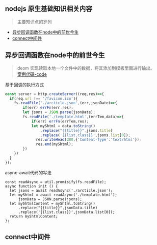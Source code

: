 ## nodejs 原生基础知识相关内容
> 主要知识点的罗列
- [异步回调函数在node中的前世今生](#异步回调函数在node中的前世今生)
- [connect中间件](#connect中间件)



## 异步回调函数在node中的前世今生
> deom 实现读取本地一个文件中的数据，将其添加到模板里面进行输出。
[案例代码-code](./async-code/)

基于回调的执行方式
```js
const server = http.createServer((req,res)=>{
  if(req.url !== '/favicon.ico'){
    fs.readFile('./arcticle.json',(err,jsonDate)=>{
        if(err) errFn(err,res);
        let jsons = JSON.parse(jsonDate);
        fs.readFile('./template.html',(errTem,data)=>{
            if(err) errFn(errTem,res);
            let myShtml = data.toString()
                .replace("{{title}}",jsons.title)
                .replace('{{list.class}}',jsons.list[0]);
              res.writeHead(200,{'Content-Type':'text/html'});
              res.end(myShtml);
        })
    })
  }
});
```

async-await代码的写法
```
const readAsync = util.promisify(fs.readFile);
async function init () {
  let jsons = await readAsync('./arcticle.json');
  let myShtml = await readAsync('./template.html');
      jsonData = JSON.parse(jsons);
  let myShtmlContent = myShtml.toString()
      .replace("{{title}}",jsonData.title)
      .replace('{{list.class}}',jsonData.list[0]);
  return myShtmlContent;
};
```


## connect中间件
